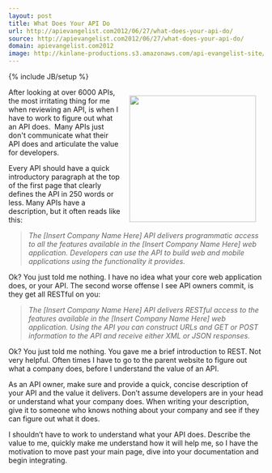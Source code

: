 ```yaml
---
layout: post
title: What Does Your API Do
url: http://apievangelist.com2012/06/27/what-does-your-api-do/
source: http://apievangelist.com2012/06/27/what-does-your-api-do/
domain: apievangelist.com2012
image: http://kinlane-productions.s3.amazonaws.com/api-evangelist-site/blog/question-mark.jpg
---
```

{% include JB/setup %}
<p><img style="padding: 15px;" src="http://kinlane-productions.s3.amazonaws.com/api-evangelist/question-mark.jpg" alt="" width="250" align="right" /></p>
<p>After looking at over 6000 APIs, the most irritating thing for me when reviewing an API, is when I have to work to figure out what an API does. &nbsp;Many APIs just don't communicate what their API does and articulate the value for developers.</p>
<p>Every API should have a quick introductory paragraph at the top of the first page that clearly defines the API in 250 words or less.   Many APIs have a description, but it often reads like this:</p>
<blockquote><em>The [Insert Company Name Here] API delivers programmatic access to all the features available in the [Insert Company Name Here] web application.  Developers can use the API to build web and mobile applications using the functionality it provides.</em></blockquote>
<p>Ok?  You just told me nothing.  I have no idea what your core web application does, or your API.  The second worse offense I see API owners commit, is they get all RESTful on you:</p>
<blockquote><em>The [Insert Company Name Here] API delivers RESTful access to the features available in the [Insert Company Name Here] web application.  Using the API you can construct URLs and GET or POST information to the API and receive either XML or JSON responses.</em></blockquote>
<p>Ok?  You just told me nothing.  You gave me a brief introduction to REST.  Not very helpful.  Often times I have to go to the parent website to figure out what a company does, before I understand the value of an API.</p>
<p>As an API owner, make sure and provide a quick, concise description of your API and the value it delivers.  Don&rsquo;t assume developers are in your head or understand what your company does.  When writing your description, give it to someone who knows nothing about your company and see if they can figure out what it does.</p>
<p>I shouldn&rsquo;t have to work to understand what your API does.  Describe the value to me, quickly make me understand how it will help me, so I have the motivation to move past your main page, dive into your documentation and begin integrating.</p>
